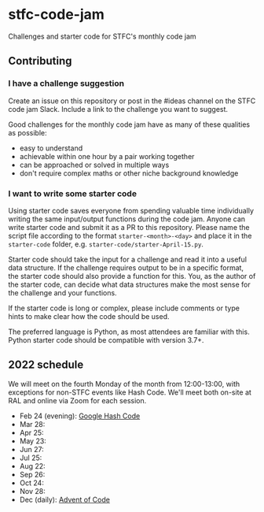 # stfc-code-jam
Challenges and starter code for STFC's monthly code jam

## Contributing

### I have a challenge suggestion

Create an issue on this repository or post in the #ideas channel on the STFC code jam Slack. Include a link to the challenge you want to suggest.

Good challenges for the monthly code jam have as many of these qualities as possible:
* easy to understand
* achievable within one hour by a pair working together
* can be approached or solved in multiple ways
* don't require complex maths or other niche background knowledge

### I want to write some starter code

Using starter code saves everyone from spending valuable time individually writing the same input/output functions during the code jam. Anyone can write starter code and submit it as a PR to this repository. Please name the script file according to the format `starter-<month>-<day>` and place it in the `starter-code` folder, e.g. `starter-code/starter-April-15.py`.

Starter code should take the input for a challenge and read it into a useful data structure. If the challenge requires output to be in a specific format, the starter code should also provide a function for this. You, as the author of the starter code, can decide what data structures make the most sense for the challenge and your functions.

If the starter code is long or complex, please include comments or type hints to make clear how the code should be used.

The preferred language is Python, as most attendees are familiar with this. Python starter code should be compatible with version 3.7+.

## 2022 schedule

We will meet on the fourth Monday of the month from 12:00-13:00, with exceptions for non-STFC events like Hash Code. We'll meet both on-site at RAL and online via Zoom for each session.

* Feb 24 (evening): [Google Hash Code](https://codingcompetitions.withgoogle.com/hashcode/round/00000000008caae7)
* Mar 28: 
* Apr 25: 
* May 23: 
* Jun 27: 
* Jul 25: 
* Aug 22: 
* Sep 26: 
* Oct 24: 
* Nov 28: 
* Dec (daily): [Advent of Code](https://adventofcode.com)

